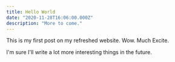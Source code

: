```yaml
---
title: Hello World
date: "2020-11-28T16:06:00.000Z"
description: "More to come."
---
```


This is my first post on my refreshed website. Wow. Much Excite.

I'm sure I'll write a lot more interesting things in the future.
